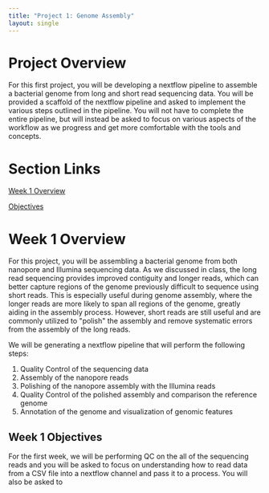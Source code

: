 ```yaml
---
title: "Project 1: Genome Assembly"
layout: single
---
```


# Project Overview

For this first project, you will be developing a nextflow pipeline to assemble
a bacterial genome from long and short read sequencing data. You will be provided
a scaffold of the nextflow pipeline and asked to implement the various steps
outlined in the pipeline. You will not have to complete the entire pipeline, but
will instead be asked to focus on various aspects of the workflow as we progress
and get more comfortable with the tools and concepts.

# Section Links

[Week 1 Overview](#week-1-overview)

[Objectives](#objectives)


# Week 1 Overview

For this project, you will be assembling a bacterial genome from both nanopore 
and Illumina sequencing data. As we discussed in class, the long read sequencing
provides improved contiguity and longer reads, which can better capture regions
of the genome previously difficult to sequence using short reads. This is especially
useful during genome assembly, where the longer reads are more likely to span
all regions of the genome, greatly aiding in the assembly process. However,
short reads are still useful and are commonly utilized to "polish" the assembly
and remove systematic errors from the assembly of the long reads. 

We will be generating a nextflow pipeline that will perform the following steps:

1. Quality Control of the sequencing data
2. Assembly of the nanopore reads
3. Polishing of the nanopore assembly with the Illumina reads
4. Quality Control of the polished assembly and comparison the reference genome
5. Annotation of the genome and visualization of genomic features

## Week 1 Objectives

For the first week, we will be performing QC on the all of the sequencing reads
and you will be asked to focus on understanding how to read data from a CSV file
into a nextflow channel and pass it to a process. You will also be asked to 




